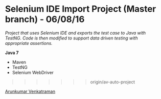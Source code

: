 # Selenium IDE Import Project (Master branch) - 06/08/16

*Project that uses Selenium IDE and exports the test case to Java with TestNG. Code is then modified to support data driven testing with appropriate assertions.*

**Java 7**

* Maven
* TestNG
* Selenium WebDriver
>>>>>>> origin/av-auto-project

[Arunkumar Venkatraman](http://sqasolution.com)
